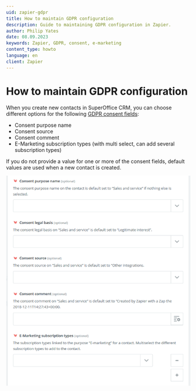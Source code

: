 ```yaml
---
uid: zapier-gdpr
title: How to maintain GDPR configuration
description: Guide to maintaining GDPR configuration in Zapier.
author: Philip Yates
date: 08.09.2023
keywords: Zapier, GDPR, consent, e-marketing
content_type: howto
language: en
client: Zapier
---
```


# How to maintain GDPR configuration

When you create new contacts in SuperOffice CRM, you can choose different options for the following [GDPR consent fields][1]:

* Consent purpose name
* Consent source
* Consent comment
* E-Marketing subscription types (with multi select, can add several subscription types)

If you do not provide a value for one or more of the consent fields, default values are used when a new contact is created.

![Create new contact information -screenshot][img1]

<!-- Referenced links -->
[1]: ../../../security/privacy/index.md

<!-- Referenced images -->
[img1]: media/create-contact.png
